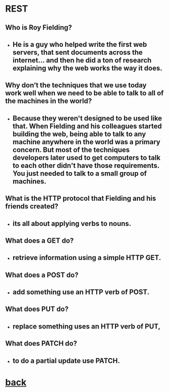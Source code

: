 
# REST

## Who is Roy Fielding?
+ ## He is a guy who helped write the first web servers, that sent documents across the internet… and then he did a ton of research explaining why the web works the way it does. 


## Why don’t the techniques that we use today work well when we need to be able to talk to all of the machines in the world?
+ ## Because they weren't designed to be used like that. When Fielding and his colleagues started building the web, being able to talk to any machine anywhere in the world was a primary concern. But most of the techniques developers later used to get computers to talk to each other didn't have those requirements. You just needed to talk to a small group of machines.


## What is the HTTP protocol that Fielding and his friends created?
+ ## its all about applying verbs to nouns.

## What does a GET do?
+ ## retrieve information using a simple HTTP GET.

## What does a POST do?
+ ## add something use an HTTP verb of POST. 

## What does PUT do?
+ ## replace something uses an HTTP verb of PUT,

## What does PATCH do?
+ ## to do a partial update use PATCH.




# [back](../README.md)